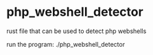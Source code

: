 # php_webshell_detector
rust file that can be used to detect php webshells

run the program: ./php_webshell_detector <insert file path here>
